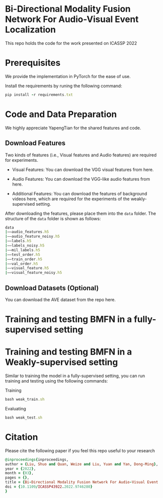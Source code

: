 # Bi-Directional Modality Fusion Network For Audio-Visual Event Localization

This repo holds the code for the work presented on ICASSP 2022 

# Prerequisites

We provide the implementation in PyTorch for the ease of use.

Install the requirements by runing the following command:

```ruby
pip install -r requirements.txt
```

# Code and Data Preparation

We highly appreciate YapengTian for the shared features and code.

## Download Features ##

Two kinds of features (i.e., Visual features and Audio features) are required for experiments.

- Visual Features: You can download the VGG visual features from here.
* Audio Features: You can download the VGG-like audio features from here.
+ Additional Features: You can download the features of background videos here, which are required for the experiments of the weakly-supervised setting.

After downloading the features, please place them into the ```data``` folder. The structure of the ```data```  folder is shown as follows:

```ruby
data
|——audio_features.h5
|——audio_feature_noisy.h5
|——labels.h5
|——labels_noisy.h5
|——mil_labels.h5
|——test_order.h5
|——train_order.h5
|——val_order.h5
|——visual_feature.h5
|——visual_feature_noisy.h5
```
## Download Datasets (Optional) ##

You can download the AVE dataset from the repo here.

# Training and testing BMFN in a fully-supervised setting 

# Training and testing BMFN in a Weakly-supervised setting

Similar to training the model in a fully-supervised setting, you can run training and testing using the following commands:

Training

```ruby
bash weak_train.sh
```

Evaluating

```ruby
bash weak_test.sh
```

# Citation

Please cite the following paper if you feel this repo useful to your research

```ruby
@inproceedings{inproceedings,
author = {Liu, Shuo and Quan, Weize and Liu, Yuan and Yan, Dong‐Ming},
year = {2022},
month = {03},
pages = {},
title = {Bi-Directional Modality Fusion Network For Audio-Visual Event Localization},
doi = {10.1109/ICASSP43922.2022.9746280}
}
```

